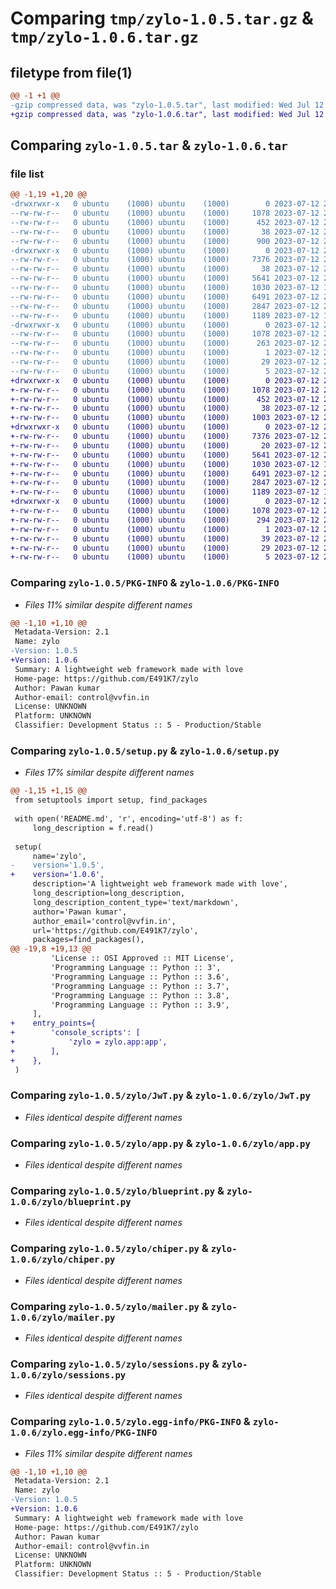 # Comparing `tmp/zylo-1.0.5.tar.gz` & `tmp/zylo-1.0.6.tar.gz`

## filetype from file(1)

```diff
@@ -1 +1 @@
-gzip compressed data, was "zylo-1.0.5.tar", last modified: Wed Jul 12 22:21:21 2023, max compression
+gzip compressed data, was "zylo-1.0.6.tar", last modified: Wed Jul 12 22:29:07 2023, max compression
```

## Comparing `zylo-1.0.5.tar` & `zylo-1.0.6.tar`

### file list

```diff
@@ -1,19 +1,20 @@
-drwxrwxr-x   0 ubuntu    (1000) ubuntu    (1000)        0 2023-07-12 22:21:21.675826 zylo-1.0.5/
--rw-rw-r--   0 ubuntu    (1000) ubuntu    (1000)     1078 2023-07-12 22:21:21.675826 zylo-1.0.5/PKG-INFO
--rw-rw-r--   0 ubuntu    (1000) ubuntu    (1000)      452 2023-07-12 21:43:58.000000 zylo-1.0.5/README.md
--rw-rw-r--   0 ubuntu    (1000) ubuntu    (1000)       38 2023-07-12 22:21:21.675826 zylo-1.0.5/setup.cfg
--rw-rw-r--   0 ubuntu    (1000) ubuntu    (1000)      900 2023-07-12 22:20:43.000000 zylo-1.0.5/setup.py
-drwxrwxr-x   0 ubuntu    (1000) ubuntu    (1000)        0 2023-07-12 22:21:21.675826 zylo-1.0.5/zylo/
--rw-rw-r--   0 ubuntu    (1000) ubuntu    (1000)     7376 2023-07-12 21:29:13.000000 zylo-1.0.5/zylo/JwT.py
--rw-rw-r--   0 ubuntu    (1000) ubuntu    (1000)       38 2023-07-12 22:18:25.000000 zylo-1.0.5/zylo/__init__.py
--rw-rw-r--   0 ubuntu    (1000) ubuntu    (1000)     5641 2023-07-12 21:37:58.000000 zylo-1.0.5/zylo/app.py
--rw-rw-r--   0 ubuntu    (1000) ubuntu    (1000)     1030 2023-07-12 19:00:56.000000 zylo-1.0.5/zylo/blueprint.py
--rw-rw-r--   0 ubuntu    (1000) ubuntu    (1000)     6491 2023-07-12 20:04:49.000000 zylo-1.0.5/zylo/chiper.py
--rw-rw-r--   0 ubuntu    (1000) ubuntu    (1000)     2847 2023-07-12 20:05:30.000000 zylo-1.0.5/zylo/mailer.py
--rw-rw-r--   0 ubuntu    (1000) ubuntu    (1000)     1189 2023-07-12 16:44:47.000000 zylo-1.0.5/zylo/sessions.py
-drwxrwxr-x   0 ubuntu    (1000) ubuntu    (1000)        0 2023-07-12 22:21:21.675826 zylo-1.0.5/zylo.egg-info/
--rw-rw-r--   0 ubuntu    (1000) ubuntu    (1000)     1078 2023-07-12 22:21:21.000000 zylo-1.0.5/zylo.egg-info/PKG-INFO
--rw-rw-r--   0 ubuntu    (1000) ubuntu    (1000)      263 2023-07-12 22:21:21.000000 zylo-1.0.5/zylo.egg-info/SOURCES.txt
--rw-rw-r--   0 ubuntu    (1000) ubuntu    (1000)        1 2023-07-12 22:21:21.000000 zylo-1.0.5/zylo.egg-info/dependency_links.txt
--rw-rw-r--   0 ubuntu    (1000) ubuntu    (1000)       29 2023-07-12 22:21:21.000000 zylo-1.0.5/zylo.egg-info/requires.txt
--rw-rw-r--   0 ubuntu    (1000) ubuntu    (1000)        5 2023-07-12 22:21:21.000000 zylo-1.0.5/zylo.egg-info/top_level.txt
+drwxrwxr-x   0 ubuntu    (1000) ubuntu    (1000)        0 2023-07-12 22:29:07.709672 zylo-1.0.6/
+-rw-rw-r--   0 ubuntu    (1000) ubuntu    (1000)     1078 2023-07-12 22:29:07.709672 zylo-1.0.6/PKG-INFO
+-rw-rw-r--   0 ubuntu    (1000) ubuntu    (1000)      452 2023-07-12 21:43:58.000000 zylo-1.0.6/README.md
+-rw-rw-r--   0 ubuntu    (1000) ubuntu    (1000)       38 2023-07-12 22:29:07.709672 zylo-1.0.6/setup.cfg
+-rw-rw-r--   0 ubuntu    (1000) ubuntu    (1000)     1003 2023-07-12 22:27:58.000000 zylo-1.0.6/setup.py
+drwxrwxr-x   0 ubuntu    (1000) ubuntu    (1000)        0 2023-07-12 22:29:07.709672 zylo-1.0.6/zylo/
+-rw-rw-r--   0 ubuntu    (1000) ubuntu    (1000)     7376 2023-07-12 21:29:13.000000 zylo-1.0.6/zylo/JwT.py
+-rw-rw-r--   0 ubuntu    (1000) ubuntu    (1000)       20 2023-07-12 22:27:01.000000 zylo-1.0.6/zylo/__init__.py
+-rw-rw-r--   0 ubuntu    (1000) ubuntu    (1000)     5641 2023-07-12 21:37:58.000000 zylo-1.0.6/zylo/app.py
+-rw-rw-r--   0 ubuntu    (1000) ubuntu    (1000)     1030 2023-07-12 19:00:56.000000 zylo-1.0.6/zylo/blueprint.py
+-rw-rw-r--   0 ubuntu    (1000) ubuntu    (1000)     6491 2023-07-12 20:04:49.000000 zylo-1.0.6/zylo/chiper.py
+-rw-rw-r--   0 ubuntu    (1000) ubuntu    (1000)     2847 2023-07-12 20:05:30.000000 zylo-1.0.6/zylo/mailer.py
+-rw-rw-r--   0 ubuntu    (1000) ubuntu    (1000)     1189 2023-07-12 16:44:47.000000 zylo-1.0.6/zylo/sessions.py
+drwxrwxr-x   0 ubuntu    (1000) ubuntu    (1000)        0 2023-07-12 22:29:07.709672 zylo-1.0.6/zylo.egg-info/
+-rw-rw-r--   0 ubuntu    (1000) ubuntu    (1000)     1078 2023-07-12 22:29:07.000000 zylo-1.0.6/zylo.egg-info/PKG-INFO
+-rw-rw-r--   0 ubuntu    (1000) ubuntu    (1000)      294 2023-07-12 22:29:07.000000 zylo-1.0.6/zylo.egg-info/SOURCES.txt
+-rw-rw-r--   0 ubuntu    (1000) ubuntu    (1000)        1 2023-07-12 22:29:07.000000 zylo-1.0.6/zylo.egg-info/dependency_links.txt
+-rw-rw-r--   0 ubuntu    (1000) ubuntu    (1000)       39 2023-07-12 22:29:07.000000 zylo-1.0.6/zylo.egg-info/entry_points.txt
+-rw-rw-r--   0 ubuntu    (1000) ubuntu    (1000)       29 2023-07-12 22:29:07.000000 zylo-1.0.6/zylo.egg-info/requires.txt
+-rw-rw-r--   0 ubuntu    (1000) ubuntu    (1000)        5 2023-07-12 22:29:07.000000 zylo-1.0.6/zylo.egg-info/top_level.txt
```

### Comparing `zylo-1.0.5/PKG-INFO` & `zylo-1.0.6/PKG-INFO`

 * *Files 11% similar despite different names*

```diff
@@ -1,10 +1,10 @@
 Metadata-Version: 2.1
 Name: zylo
-Version: 1.0.5
+Version: 1.0.6
 Summary: A lightweight web framework made with love
 Home-page: https://github.com/E491K7/zylo
 Author: Pawan kumar
 Author-email: control@vvfin.in
 License: UNKNOWN
 Platform: UNKNOWN
 Classifier: Development Status :: 5 - Production/Stable
```

### Comparing `zylo-1.0.5/setup.py` & `zylo-1.0.6/setup.py`

 * *Files 17% similar despite different names*

```diff
@@ -1,15 +1,15 @@
 from setuptools import setup, find_packages
 
 with open('README.md', 'r', encoding='utf-8') as f:
     long_description = f.read()
 
 setup(
     name='zylo',
-    version='1.0.5',
+    version='1.0.6',
     description='A lightweight web framework made with love',
     long_description=long_description,
     long_description_content_type='text/markdown',
     author='Pawan kumar',
     author_email='control@vvfin.in',
     url='https://github.com/E491K7/zylo',
     packages=find_packages(),
@@ -19,8 +19,13 @@
         'License :: OSI Approved :: MIT License',
         'Programming Language :: Python :: 3',
         'Programming Language :: Python :: 3.6',
         'Programming Language :: Python :: 3.7',
         'Programming Language :: Python :: 3.8',
         'Programming Language :: Python :: 3.9',
     ],
+    entry_points={
+        'console_scripts': [
+            'zylo = zylo.app:app',  
+        ],
+    },
 )
```

### Comparing `zylo-1.0.5/zylo/JwT.py` & `zylo-1.0.6/zylo/JwT.py`

 * *Files identical despite different names*

### Comparing `zylo-1.0.5/zylo/app.py` & `zylo-1.0.6/zylo/app.py`

 * *Files identical despite different names*

### Comparing `zylo-1.0.5/zylo/blueprint.py` & `zylo-1.0.6/zylo/blueprint.py`

 * *Files identical despite different names*

### Comparing `zylo-1.0.5/zylo/chiper.py` & `zylo-1.0.6/zylo/chiper.py`

 * *Files identical despite different names*

### Comparing `zylo-1.0.5/zylo/mailer.py` & `zylo-1.0.6/zylo/mailer.py`

 * *Files identical despite different names*

### Comparing `zylo-1.0.5/zylo/sessions.py` & `zylo-1.0.6/zylo/sessions.py`

 * *Files identical despite different names*

### Comparing `zylo-1.0.5/zylo.egg-info/PKG-INFO` & `zylo-1.0.6/zylo.egg-info/PKG-INFO`

 * *Files 11% similar despite different names*

```diff
@@ -1,10 +1,10 @@
 Metadata-Version: 2.1
 Name: zylo
-Version: 1.0.5
+Version: 1.0.6
 Summary: A lightweight web framework made with love
 Home-page: https://github.com/E491K7/zylo
 Author: Pawan kumar
 Author-email: control@vvfin.in
 License: UNKNOWN
 Platform: UNKNOWN
 Classifier: Development Status :: 5 - Production/Stable
```


